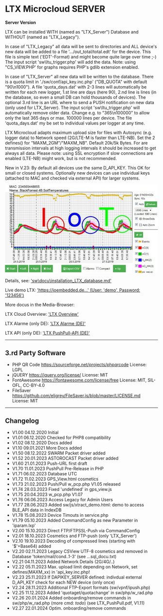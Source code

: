 # LTX Microcloud **SERVER** #
**Server Version**

LTX can be installed WITH (named as "LTX_Server") Database and WITHOUT (named as "LTX_Legacy").

In case of "LTX_Legacy" all data will be sent to directories and ALL device's new data will
be added to a file '.../out_total/total.edt' for the device. 
This file is simple text ('EDT'-Format) and might become quite large over time ;-)
The input script 'sw\ltu_trigger.php' will add the data.
Note: using "CS_VIEW.PHP' for graphs requires PHP's gdlib extension enabled.

In case of "LTX_Server" all new data will be written to the database. There is a quota limit in
'./sw/conf/api_key.inc.php' ("DB_QUOTA" with default "90\n1000"). A file 'quota_days.dat' with 2-3 lines
will automatically be written for each new logger, 1.st line are days (here 90), 2.nd line is lines (in the database, so even a small DB can hold thousands of devices).
The optional 3.rd line is an URL where to send a PUSH notification on new data (only used for LTX_Server).
The input script 'sw\ltu_trigger.php' will automatically remove older data.
Change e.g. to "365\n100000" to allow only the last 365 days or max. 100000 lines per device.
The file 'quota_days.dat' my be set to individual values per logger at any time.

LTX Microcloud adapts maximum upload size for files with Autosync (e.g. logger data) to Network speed (2G/LTE-M is faster than LTE-NB). Set the 2 defines() for "MAXM_2GM"/"MAXM_NB". Default 20k/5k Bytes.
For are transmission intervals at high logging intervals it should be increased to get always all data. 
Please note: using SSL encryption if slow connections are enabled (LTE-NB) might work, but is not recommended.

New in V.23: By default all devices use the same D_API_KEY. This OK for small or closed systems. Optionally new devices can use individual keys (attached to MAC and checked via external API) for larger systems.


![LTX Gdraw tool](./docs_raw2edit/G-Draw.jpg "LTX Gdraw tool")

Details, see: ['sw\docu\installation_LTX_database.md'](./sw/docu/installation_LTX_database.md "Details...")

Live demo LTX: ['https://joembedded.de...' (User: 'demo', Password: '123456')](https://joembedded.de/ltx/sw/login.php)

More docus in the Media-Browser:

LTX Cloud Overview: ['LTX Overview'](./docs_raw2edit/LTX_Cloud_V1.pdf "LTX Overview")

LTX Alarme (only DE): ['LTX Alarme (DE)'](./docs_raw2edit/LTX_AlarmeDE_V1.pdf "LTX Alarme (DE)")

LTX API (only DE): ['LTX PushPull-API (DE)'](./docs_raw2edit/LTX_PushPull.pdf "LTX PushPull-API (DE)")

---

## 3.rd Party Software ##
- PHP QR Code https://sourceforge.net/projects/phpqrcode License: LGPL
- jQUERY https://jquery.org/license/  License: MIT
- FontAwesome https://fontawesome.com/license/free License: MIT, SIL-OFL, CC-BY-4.0
- FileSaver https://github.com/eligrey/FileSaver.js/blob/master/LICENSE.md License: MIT

---

## Changelog ##
- V1.00 04.12.2020 Initial
- V1.01 06.12.2020 Checked for PHP8 compatibility
- V1.02 08.12.2020 Docs added
- V1.10 09.01.2021 More Docs added
- V1.50 08.12.2022 SWARM Packet driver added
- V1.52 20.01.2023 ASTOROCAST Packet driver added
- V1.60 21.01.2023 Push-URL first draft
- V1.70 11.01.2023 PushPull Pre-Release in PHP
- V1.71 06.02.2023 Database UTC
- V1.72 11.02.2023 GPS_View.html cosmetics
- V1.73 21.02.2023 Push/Pull w_pcp.php V1.05 released
- V1.74 28.03.2023 Fixed 'undefined' in gps_view.js
- V1.75 20.04.2023 w_pcp.php V1.07
- V1.76 06.06.2023 Access Legacy for Admin Users
- V1.77 28.06.2023 Added sw/js/xtract_demo.html: demo to access BLE_API data in IndexDB
- V1.78 15.08.2023 Device Timouts in service.php
- V1.79 05.10.2023 Added CommandConfig as new Parameter in 'iparam.lxp'
- V2.00 15.10.2023 Direct FTP/FTPSSL-Push via CommandConfig
- V2.01 18.10.2023 Cosmetics and FTP-push (only 'LTX_Server')
- V2.10 19.10.2023 Decoding of compressed lines (starting with '$'+Base64) added
- V2.20	02.11.2023 Legacy CSView UTF-8 cosmetics and removed in Database 'token/mail/cond..1-3' (see ...sql_docu.txt)
- V2.21	04.11.2023 Added Network Details (2G/4G/..) 
- V2.22 05.11.2023 Max. upload limit depending on Network, set defines(MAXM_xx) in 'api_key.inc.php!
- V2.23 25.11.2023 If DAPIKEY_SERVER defined: indivdual external D_API_KEY check for each NEW device  (only once)
- V2.24 28.11.2023 Additional FTP-Export formats (sw/vpnf/ipush.php)
- V2.25 11.12.2023 Added 'quotaget/quotachange' in sw/php/w_rad.php 
- V2.26 20.01.2024 Added onboarding/remove commands in sw/php/w_rad.php (more cmd: *todo*) (see LTX_PushPull.pdf, V1.11)
- V2.27 22.01.2024 Optim. onboarding/remove commands

